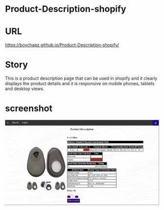 # Product-Description-shopify

# URL

https://boychapz.github.io/Product-Description-shopify/

# Story

This is a product description page that can be used in shopify and it clearly displays the product details and it is responsive on mobile phones, tablets and desktop views.

# screenshot

![](assets/product%20description%20shopify.png)
